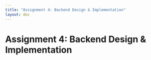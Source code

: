 ```yaml
---
title: "Assignment 4: Backend Design & Implementation"
layout: doc
---
```


# Assignment 4: Backend Design & Implementation